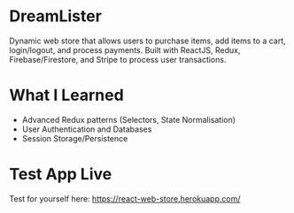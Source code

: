 # DreamLister

Dynamic web store that allows users to purchase items, add items to a cart, login/logout, and process payments. Built with ReactJS, Redux, Firebase/Firestore, and Stripe to process user transactions.

# What I Learned

* Advanced Redux patterns (Selectors, State Normalisation)
* User Authentication and Databases
* Session Storage/Persistence


# Test App Live

Test for yourself here: https://react-web-store.herokuapp.com/



